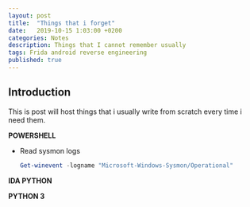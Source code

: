 ```yaml
---
layout: post
title:  "Things that i forget"
date:   2019-10-15 1:03:00 +0200
categories: Notes
description: Things that I cannot remember usually 
tags: Frida android reverse engineering
published: true
---
```

## **Introduction**

This is post will host things that i usually write from scratch every time i need them.

**POWERSHELL**

- Read sysmon logs

  ```powershell
  Get-winevent -logname "Microsoft-Windows-Sysmon/Operational"
  ```

  





**IDA PYTHON** 



**PYTHON 3**